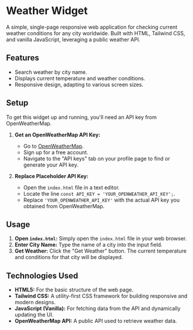 # Weather Widget

A simple, single-page responsive web application for checking current weather conditions for any city worldwide. Built with HTML, Tailwind CSS, and vanilla JavaScript, leveraging a public weather API.

## Features

*   Search weather by city name.
*   Displays current temperature and weather conditions.
*   Responsive design, adapting to various screen sizes.

## Setup

To get this widget up and running, you'll need an API key from OpenWeatherMap.

1.  **Get an OpenWeatherMap API Key:**
    *   Go to [OpenWeatherMap](https://openweathermap.org/api).
    *   Sign up for a free account.
    *   Navigate to the "API keys" tab on your profile page to find or generate your API key.

2.  **Replace Placeholder API Key:**
    *   Open the `index.html` file in a text editor.
    *   Locate the line `const API_KEY = 'YOUR_OPENWEATHER_API_KEY';`.
    *   Replace `'YOUR_OPENWEATHER_API_KEY'` with the actual API key you obtained from OpenWeatherMap.

## Usage

1.  **Open `index.html`:** Simply open the `index.html` file in your web browser.
2.  **Enter City Name:** Type the name of a city into the input field.
3.  **Get Weather:** Click the "Get Weather" button. The current temperature and conditions for that city will be displayed.

## Technologies Used

*   **HTML5:** For the basic structure of the web page.
*   **Tailwind CSS:** A utility-first CSS framework for building responsive and modern designs.
*   **JavaScript (Vanilla):** For fetching data from the API and dynamically updating the UI.
*   **OpenWeatherMap API:** A public API used to retrieve weather data.

